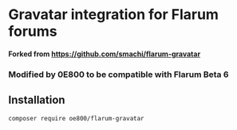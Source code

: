 # Gravatar integration for Flarum forums

#### Forked from https://github.com/smachi/flarum-gravatar
### Modified by 0E800 to be compatible with Flarum Beta 6

## Installation



``` composer require oe800/flarum-gravatar ```
